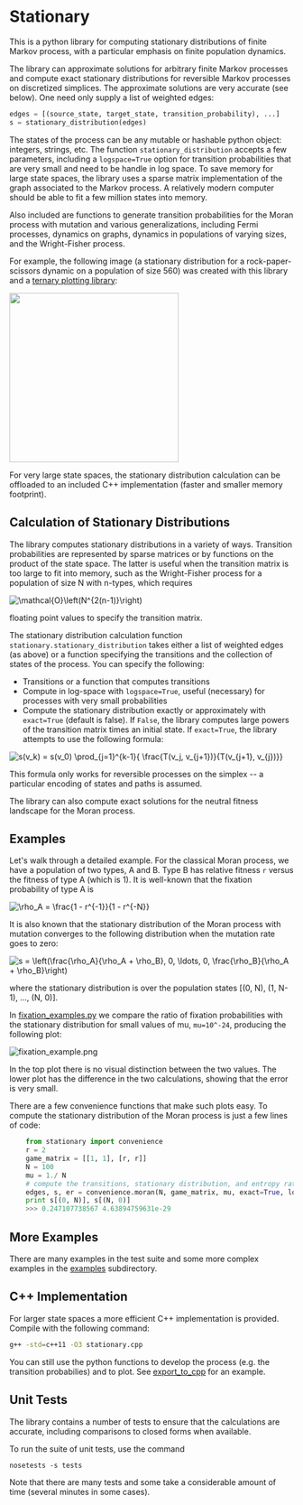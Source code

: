 
# Stationary

This is a python library for computing stationary distributions of finite Markov
process, with a particular emphasis on finite population dynamics.

The library can approximate solutions for arbitrary finite Markov processes and
compute exact stationary distributions for reversible Markov processes on discretized
simplices. The approximate solutions are very accurate (see below). One need only supply a
list of weighted edges:

```python
edges = [(source_state, target_state, transition_probability), ...]
s = stationary_distribution(edges)
```

The states of the process can be any mutable or hashable python object:
integers, strings, etc. The function `stationary_distribution` accepts a few
parameters, including a `logspace=True` option for transition probabilities that
are very small and need to be handle in log space. To save memory for large
state spaces, the library uses a sparse matrix implementation of the graph
associated to the Markov process. A relatively modern computer should be able to
fit a few million states into memory.

Also included are functions to generate transition probabilities for the Moran
process with mutation and various generalizations, including Fermi processes,
dynamics on graphs, dynamics in populations of varying sizes, and the
Wright-Fisher process.

For example, the following image (a stationary distribution for a
rock-paper-scissors dynamic on a population of size 560) was created with this 
library and a [ternary plotting library](https://github.com/marcharper/python-ternary):

<img src ="https://github.com/marcharper/python-ternary/blob/master/readme_images/heatmap_rsp.png" width="300" height="300"/>

For very large state spaces, the stationary distribution calculation can be
offloaded to an included C++ implementation (faster and smaller memory footprint).

Calculation of Stationary Distributions
---------------------------------------

The library computes stationary distributions in a variety of ways. Transition
probabilities are represented by sparse matrices or by functions on the product
of the state space. The latter is useful when the transition matrix is too large
to fit into memory, such as the Wright-Fisher process for a population of size
N with n-types, which requires 

![\mathcal{O}\left(N^{2(n-1)}\right)](http://mathurl.com/otljxmb.png)

floating point values to specify the transition matrix.

The stationary distribution calculation function `stationary.stationary_distribution`
takes either a list of weighted edges (as above) or a function specifying the
transitions and the collection of states of the process. You can specify the
following:

- Transitions or a function that computes transitions
- Compute in log-space with `logspace=True`, useful (necessary) for processes with very small
probabilities
- Compute the stationary distribution exactly or approximately with `exact=True` (default is false). If `False`, the library computes large powers of the transition matrix times an initial state. If `exact=True`, the library attempts to use the following formula:

![s(v_k) = s(v_0) \prod_{j=1}^{k-1}{ \frac{T(v_j, v_{j+1})}{T(v_{j+1}, v_{j})}}](http://mathurl.com/ossus5f.png)

This formula only works for reversible processes on the simplex -- a particular encoding
of states and paths is assumed.

The library can also compute exact solutions for the neutral fitness landscape for the
Moran process.

Examples
--------

Let's walk through a detailed example. For the classical Moran process, we have
a population of two types, A and B. Type B has relative fitness `r` versus the
fitness of type A (which is 1). It is well-known that the fixation probability
of type A is

![\rho_A = \frac{1 - r^{-1}}{1 - r^{-N}}](http://mathurl.com/nq99lfn.png)

It is also known that the stationary distribution of the Moran process with
mutation converges to the following distribution when the mutation rate goes to
zero:

![s = \left(\frac{\rho_A}{\rho_A + \rho_B}, 0, \ldots, 0, \frac{\rho_B}{\rho_A + \rho_B}\right)](http://mathurl.com/o6clplh.png)

where the stationary distribution is over the population states
[(0, N), (1, N-1), ..., (N, 0)].

In [fixation_examples.py](https://github.com/marcharper/stationary/blob/master/fixation_examples.py)
we compare the ratio of fixation probabilities with the stationary distribution
for small values of mu, `mu=10^-24`, producing the following plot:

![fixation_example.png](https://github.com/marcharper/stationary/blob/master/fixation_example.png)

In the top plot there is no visual distinction between the two values. The lower
plot has the difference in the two calculations, showing that the error is very
small.

There are a few convenience functions that make such plots easy. To compute the
stationary distribution of the Moran process is just a few lines of code:

```python
    from stationary import convenience
    r = 2
    game_matrix = [[1, 1], [r, r]]
    N = 100
    mu = 1./ N
    # compute the transitions, stationary distribution, and entropy rate
    edges, s, er = convenience.moran(N, game_matrix, mu, exact=True, logspace=True)
    print s[(0, N)], s[(N, 0)]
    >>> 0.247107738567 4.63894759631e-29
```

More Examples
-------------

There are many examples in the test suite and some more complex examples in the
[examples](/examples) subdirectory.

C++ Implementation
------------------

For larger state spaces a more efficient C++ implementation is provided.
Compile with the following command:

```bash
g++ -std=c++11 -O3 stationary.cpp

```

You can still use the python functions to develop the process (e.g. the
transition probabilies) and to plot. See [export_to_cpp](/export_to_cpp.py) for
an example.

Unit Tests
----------

The library contains a number of tests to ensure that the calculations are
accurate, including comparisons to closed forms when available.

To run the suite of unit tests, use the command

```
nosetests -s tests
```

Note that there are many tests and some take a considerable amount of time
(several minutes in some cases).
